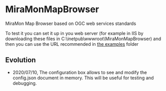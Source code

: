 # MiraMonMapBrowser
MiraMon Map Browser based on OGC web services standards

To test it you can set it up in you web server (for example in IIS by downloading these files in C:\inetpub\wwwroot\MiraMonMapBrowser) and then you can use the URL recommended in [the examples](src/examples) folder

## Evolution
* 2020/07/10, The configuration box allows to see and modify the config.json document in memory. This will be useful for testing and debugging.
